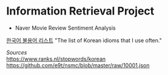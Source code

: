 # Information Retrieval Project
- Naver Movie Review Sentiment Analysis

[한국어 불용어 리스트](https://github.com/nooblette/SentimentAnalysis/blob/main/K_Stopword.txt) "The list of Korean idioms that I use often."  
  
*Sources*  
https://www.ranks.nl/stopwords/korean  
https://github.com/e9t/nsmc/blob/master/raw/10001.json
